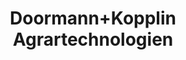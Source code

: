 ---
title: "Doormann+Kopplin Agrartechnologien"
url: /lensahn/doormann-kopplin-agrartechnologien/
shop: Allgemein
---